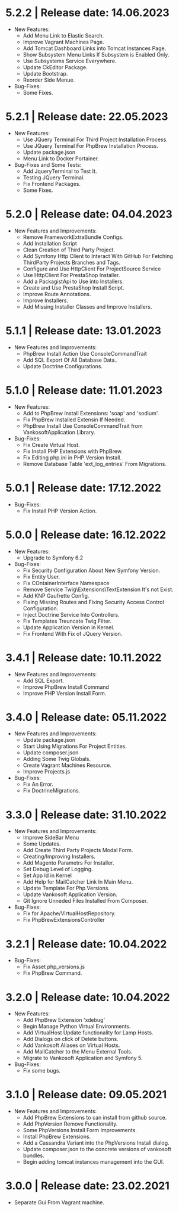 5.2.2	|	Release date: **14.06.2023**
============================================
* New Features:
  - Add Menu Link to Elastic Search.
  - Improve Vagrant Machines Page.
  - Add Tomcat Dashboard Links into Tomcat Instances Page.
  - Show Subsystem Menu Links If Subsystem is Enabled Only.
  - Use Subsystems Service Everywhere.
  - Update CkEditor Package.
  - Update Bootstrap.
  - Reorder Side Menue.
* Bug-Fixes:
  - Some Fixes.


5.2.1	|	Release date: **22.05.2023**
============================================
* New Features:
  - Use JQuery Terminal For Third Project Installation Process.
  - Use JQuery Terminal For PhpBrew Installation Process.
  - Update package.json
  - Menu Link to Docker Portainer.
* Bug-Fixes and Some Tests:
  - Add JqueryTerminal to Test It.
  - Testing JQuery Terminal.
  - Fix Frontend Packages.
  - Some Fixes.


5.2.0	|	Release date: **04.04.2023**
============================================
* New Features and Improvements:
  - Remove FrameworkExtraBundle Configs.
  - Add Installation Script
  - Clean Creation of Third Party Project.
  - Add Symfony Http Client to Interact With GitHub For Fetching ThirdParty Projects Branches and Tags.
  - Configure and Use HttpClient For ProjectSource Service
  - Use HttpClient For PrestaShop Installer.
  - Add a PackagistApi to Use into Installers.
  - Create and Use PrestaShop Install Script.
  - Improve Route Annotations.
  - Improve Installers.
  - Add Missing Installer Classes and Improve Installers.


5.1.1	|	Release date: **13.01.2023**
============================================
* New Features and Improvements:
  - PhpBrew Install Action Use ConsoleCommandTrait
  - Add SQL Export Of All Database Data..
  - Update Doctrine Configurations.


5.1.0	|	Release date: **11.01.2023**
============================================
* New Features:
  - Add to PhpBrew Install Extensions: 'soap' and 'sodium'.
  - Fix PhpBrew Installed Extensin If Needed.
  - PhpBrew Install Use ConsoleCommandTrait from VankosoftApplication Library.
* Bug-Fixes:
  - Fix Create Virtual Host.
  - Fix Install PHP Extensions with PhpBrew.
  - Fix Editing php.ini in PHP Version Install.
  - Remove Database Table 'ext_log_entries' From Migrations.


5.0.1	|	Release date: **17.12.2022**
============================================
* Bug-Fixes:
  - Fix Install PHP Version Action.


5.0.0	|	Release date: **16.12.2022**
============================================
* New Features:
  - Upgrade to Symfony 6.2
* Bug-Fixes:
  - Fix Security Configuration About New Symfony Version.
  - Fix Entity User.
  - Fix COntainerInterface Namespace
  - Remove Service Twig\Extensions\TextExtension It's not Exist.
  - Add KNP Gaufrette Config.
  - Fixing Missing Routes and Fixing Security Access Control Configuration.
  - Inject Doctrine Service Into  Controllers.
  - Fix Templates Treuncate Twig Filter.
  - Update Application Version in Kernel.
  - Fix Frontend With Fix of JQuery Version.


3.4.1	|	Release date: **10.11.2022**
============================================
* New Features and Improvements:
  - Add SQL Export.
  - Improve PhpBrew Install Command
  - Improve PHP Version Install Form.


3.4.0	|	Release date: **05.11.2022**
============================================
* New Features and Improvements:
  - Update package.json
  - Start Using Migrations For Project Entities.
  - Update composer.json
  - Adding Some Twig Globals.
  - Create Vagrant Machines Resource.
  - Improve Projects.js
* Bug-Fixes:
  - Fix An Error.
  - Fix DoctrineMigrations.


3.3.0	|	Release date: **31.10.2022**
============================================
* New Features and Improvements:
  - Improve SideBar Menu
  - Some Updates.
  - Add Create Third Party Projects Modal Form.
  - Creating/Improving Installers.
  - Add Magento Parametrs For Installer.
  - Set Debug Level of Logging.
  - Set App Id in Kernel
  - Add Help for MailCatcher Link In Main Menu.
  - Update Template For Php Versions.
  - Update Vankosoft Application Version.
  - Git Ignore Unneded Files Installed From Composer.
* Bug-Fixes:
  - Fix for Apache/VirtualHostRepository.
  - Fix PhpBrewExtensionsController


3.2.1	|	Release date: **10.04.2022**
============================================
* Bug-Fixes:
  - Fix Asset php_versions.js
  - Fix PhpBrew Command.


3.2.0	|	Release date: **10.04.2022**
============================================
* New Features:
  - Add PhpBrew Extension 'xdebug'
  - Begin Manage Python Virtual Environments.
  - Add VirtualHost Update functionality for Lamp Hosts.
  - Add Dialogs on click of Delete buttons.
  - Add Vankosoft Aliases on Virtual Hosts.
  - Add MailCatcher to the Menu External Tools.
  - Migrate to Vankosoft Application and Symfony 5.
* Bug-Fixes:
  - Fix some bugs.


3.1.0	|	Release date: **09.05.2021**
============================================
* New Features and Improvements:
  - Add PhpBrew Extensions to can install from github source.
  - Add PhpVersion Remove Functionality.
  - Some PhpVersions Install Form Improvements.
  - Install PhpBrew Extensions.
  - Add a Cassandra Variant into the PhpVersions Install dialog.
  - Update composer.json to the concrete versions of vankosoft bundles.
  - Begin adding tomcat instances management into the GUI.


3.0.0	|	Release date: **23.02.2021**
============================================
* Separate Gui From Vagrant machine.

